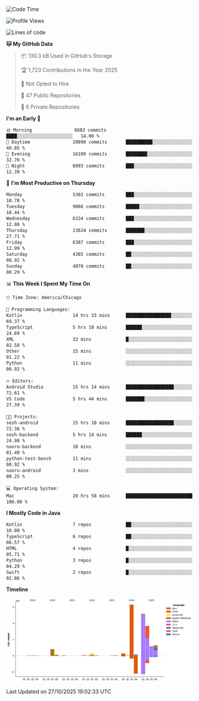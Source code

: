 <!--START_SECTION:waka-->
![Code Time](http://img.shields.io/badge/Code%20Time-1%2C610%20hrs%207%20mins-blue)

![Profile Views](http://img.shields.io/badge/Profile%20Views-0-blue)

![Lines of code](https://img.shields.io/badge/From%20Hello%20World%20I%27ve%20Written-19.2%20million%20lines%20of%20code-blue)

**🐱 My GitHub Data** 

> 📦 130.3 kB Used in GitHub's Storage 
 > 
> 🏆 1,723 Contributions in the Year 2025
 > 
> 🚫 Not Opted to Hire
 > 
> 📜 47 Public Repositories 
 > 
> 🔑 6 Private Repositories 
 > 
**I'm an Early 🐤** 

```text
🌞 Morning                6883 commits        ████░░░░░░░░░░░░░░░░░░░░░   14.00 % 
🌆 Daytime                20090 commits       ██████████░░░░░░░░░░░░░░░   40.85 % 
🌃 Evening                16109 commits       ████████░░░░░░░░░░░░░░░░░   32.76 % 
🌙 Night                  6093 commits        ███░░░░░░░░░░░░░░░░░░░░░░   12.39 % 
```
📅 **I'm Most Productive on Thursday** 

```text
Monday                   5301 commits        ███░░░░░░░░░░░░░░░░░░░░░░   10.78 % 
Tuesday                  9066 commits        █████░░░░░░░░░░░░░░░░░░░░   18.44 % 
Wednesday                6334 commits        ███░░░░░░░░░░░░░░░░░░░░░░   12.88 % 
Thursday                 13624 commits       ███████░░░░░░░░░░░░░░░░░░   27.71 % 
Friday                   6387 commits        ███░░░░░░░░░░░░░░░░░░░░░░   12.99 % 
Saturday                 4385 commits        ██░░░░░░░░░░░░░░░░░░░░░░░   08.92 % 
Sunday                   4078 commits        ██░░░░░░░░░░░░░░░░░░░░░░░   08.29 % 
```


📊 **This Week I Spent My Time On** 

```text
🕑︎ Time Zone: America/Chicago

💬 Programming Languages: 
Kotlin                   14 hrs 33 mins      █████████████████░░░░░░░░   69.37 % 
TypeScript               5 hrs 10 mins       ██████░░░░░░░░░░░░░░░░░░░   24.69 % 
XML                      32 mins             █░░░░░░░░░░░░░░░░░░░░░░░░   02.58 % 
Other                    15 mins             ░░░░░░░░░░░░░░░░░░░░░░░░░   01.22 % 
Python                   11 mins             ░░░░░░░░░░░░░░░░░░░░░░░░░   00.92 % 

🔥 Editors: 
Android Studio           15 hrs 14 mins      ██████████████████░░░░░░░   72.61 % 
VS Code                  5 hrs 44 mins       ███████░░░░░░░░░░░░░░░░░░   27.39 % 

🐱‍💻 Projects: 
sesh-android             15 hrs 10 mins      ██████████████████░░░░░░░   72.36 % 
sesh-backend             5 hrs 14 mins       ██████░░░░░░░░░░░░░░░░░░░   24.98 % 
nooro-backend            18 mins             ░░░░░░░░░░░░░░░░░░░░░░░░░   01.49 % 
python-test-bench        11 mins             ░░░░░░░░░░░░░░░░░░░░░░░░░   00.92 % 
nooro-android            3 mins              ░░░░░░░░░░░░░░░░░░░░░░░░░   00.25 % 

💻 Operating System: 
Mac                      20 hrs 58 mins      █████████████████████████   100.00 % 
```

**I Mostly Code in Java** 

```text
Kotlin                   7 repos             ██░░░░░░░░░░░░░░░░░░░░░░░   10.00 % 
TypeScript               6 repos             ██░░░░░░░░░░░░░░░░░░░░░░░   08.57 % 
HTML                     4 repos             █░░░░░░░░░░░░░░░░░░░░░░░░   05.71 % 
Python                   3 repos             █░░░░░░░░░░░░░░░░░░░░░░░░   04.29 % 
Swift                    2 repos             █░░░░░░░░░░░░░░░░░░░░░░░░   02.86 % 
```



**Timeline**

![Lines of Code chart](https://raw.githubusercontent.com/phanijsp/phanijsp/main/assets/bar_graph.png)


 Last Updated on 27/10/2025 19:02:33 UTC
<!--END_SECTION:waka-->
